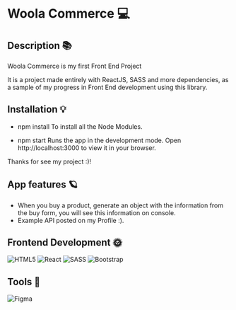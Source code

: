 # Woola Commerce 💻

## Description 📚
Woola Commerce is my first Front End Project

It is a project made entirely with ReactJS, SASS and more dependencies, as a sample of my progress in Front End development using this library.
 
## Installation 💡 
- npm install
To install all the Node Modules.

- npm start
Runs the app in the development mode.
Open http://localhost:3000 to view it in your browser.

Thanks for see my project :)! 

## App features 🪐
 - When you buy a product, generate an object with the information from the buy form, you will see this information on console.
- Example API posted on my Profile :). 

## Frontend Development 🌞 
 ![HTML5](https://img.shields.io/badge/html5-%23E34F26.svg?style=for-the-badge&logo=html5&logoColor=white) ![React](https://img.shields.io/badge/react-%2320232a.svg?style=for-the-badge&logo=react&logoColor=%2361DAFB) ![SASS](https://img.shields.io/badge/SASS-hotpink.svg?style=for-the-badge&logo=SASS&logoColor=white) ![Bootstrap](https://img.shields.io/badge/bootstrap-%23563D7C.svg?style=for-the-badge&logo=bootstrap&logoColor=white) 
 
## Tools 🎨 
 ![Figma](https://img.shields.io/badge/figma-%23F24E1E.svg?style=for-the-badge&logo=figma&logoColor=white)
